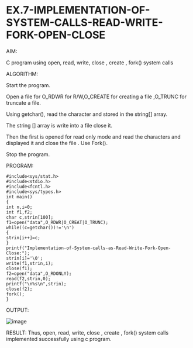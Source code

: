 # EX.7-IMPLEMENTATION-OF-SYSTEM-CALLS-READ-WRITE-FORK-OPEN-CLOSE

AIM:

C program using open, read, write, close , create , fork() system calls

ALGORITHM:

Start the program.

Open a file for O_RDWR for R/W,O_CREATE for creating a file ,O_TRUNC for truncate a file.

Using getchar(), read the character and stored in the string[] array.

The string [] array is write into a file close it.

Then the first is opened for read only mode and read the characters and displayed it and close the file
.
Use Fork().

Stop the program.

PROGRAM:
```
#include<sys/stat.h> 
#include<stdio.h> 
#include<fcntl.h> 
#include<sys/types.h> 
int main() 
{ 
int n,i=0; 
int f1,f2; 
char c,strin[100]; 
f1=open("data",O_RDWR|O_CREAT|O_TRUNC); 
while((c=getchar())!='\n') 
{ 
strin[i++]=c; 
}
printf("Implementation-of-System-calls-as-Read-Write-Fork-Open-Close:");
strin[i]='\0'; 
write(f1,strin,i); 
close(f1); 
f2=open("data",O_RDONLY); 
read(f2,strin,0); 
printf("\n%s\n",strin); 
close(f2); 
fork(); 
}
```

OUTPUT:

![image](https://github.com/Subhikshaa13/EX.7-IMPLEMENTATION-OF-SYSTEM-CALLS-READ-WRITE-FORK-OPEN-CLOSE/assets/118787344/7852d177-c89f-4e82-805c-7ea423b88209)


RESULT:
Thus, open, read, write, close , create , fork() system calls implemented successfully using c program.

